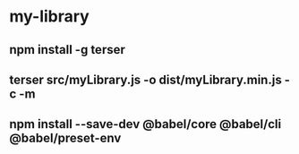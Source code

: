 # my-library

## npm install -g terser

## terser src/myLibrary.js -o dist/myLibrary.min.js -c -m

## npm install --save-dev @babel/core @babel/cli @babel/preset-env
